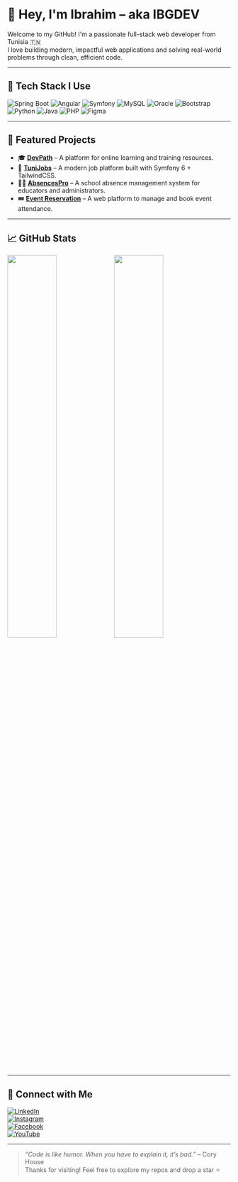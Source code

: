 # 👋 Hey, I'm Ibrahim – aka IBGDEV

Welcome to my GitHub! I'm a passionate full-stack web developer from Tunisia 🇹🇳  
I love building modern, impactful web applications and solving real-world problems through clean, efficient code.

---

## 🚀 Tech Stack I Use

![Spring Boot](https://img.shields.io/badge/SpringBoot-6DB33F?style=flat&logo=spring-boot&logoColor=white)
![Angular](https://img.shields.io/badge/Angular-DD0031?style=flat&logo=angular&logoColor=white)
![Symfony](https://img.shields.io/badge/Symfony-000000?style=flat&logo=symfony&logoColor=white)
![MySQL](https://img.shields.io/badge/MySQL-4479A1?style=flat&logo=mysql&logoColor=white)
![Oracle](https://img.shields.io/badge/Oracle_DB-F80000?style=flat&logo=oracle&logoColor=white)
![Bootstrap](https://img.shields.io/badge/Bootstrap-7952B3?style=flat&logo=bootstrap&logoColor=white)
![Python](https://img.shields.io/badge/Python-3776AB?style=flat&logo=python&logoColor=white)
![Java](https://img.shields.io/badge/Java-007396?style=flat&logo=java&logoColor=white)
![PHP](https://img.shields.io/badge/PHP-777BB4?style=flat&logo=php&logoColor=white)
![Figma](https://img.shields.io/badge/Figma-F24E1E?style=flat&logo=figma&logoColor=white)

---

## 📌 Featured Projects

- 🎓 [**DevPath**](https://github.com/ibgdev/devpath) – A platform for online learning and training resources.
- 💼 [**TuniJobs**](https://github.com/ibgdev/tunijobs) – A modern job platform built with Symfony 6 + TailwindCSS.
- 🧑‍🏫 [**AbsencesPro**](https://github.com/ibgdev/absencespro) – A school absence management system for educators and administrators.
- 🎟️ [**Event Reservation**](https://github.com/ibgdev/event-reservation) – A web platform to manage and book event attendance.

---

## 📈 GitHub Stats

<p>
  <img src="https://github-readme-stats.vercel.app/api?username=ibgdev&show_icons=true&theme=radical" width="47%" />
  <img src="https://github-readme-stats.vercel.app/api/top-langs/?username=ibgdev&layout=compact&theme=radical" width="47%" />
</p>

---

## 📲 Connect with Me

[![LinkedIn](https://img.shields.io/badge/LinkedIn-blue?style=flat&logo=linkedin)](https://www.linkedin.com/in/ibrahim-ghorbali-981696287/)  
[![Instagram](https://img.shields.io/badge/Instagram-E4405F?style=flat&logo=instagram&logoColor=white)](https://www.instagram.com/ibrahimghorbeli/)  
[![Facebook](https://img.shields.io/badge/Facebook-1877F2?style=flat&logo=facebook&logoColor=white)](https://www.facebook.com/ibrahim.ghorbeli)  
[![YouTube](https://img.shields.io/badge/YouTube-FF0000?style=flat&logo=youtube&logoColor=white)](https://www.youtube.com/@IBGDEV)

---

> *“Code is like humor. When you have to explain it, it’s bad.”* – Cory House  
Thanks for visiting! Feel free to explore my repos and drop a star ⭐
